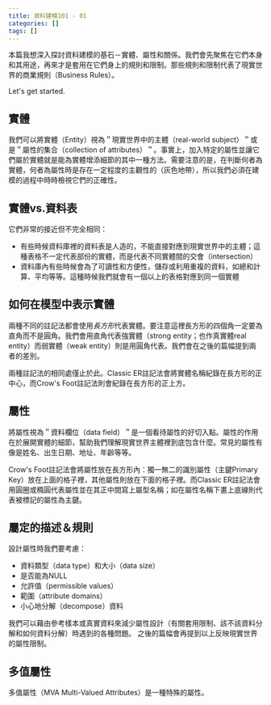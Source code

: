 ```yaml
---
title: 資料建模101 - 01
categories: []
tags: []
---
```


本篇我想深入探討資料建模的基石－實體、屬性和關係。我們會先聚焦在它們本身和其用途，再來才是套用在它們身上的規則和限制。那些規則和限制代表了現實世界的商業規則（Business Rules）。

Let's get started.

## 實體
我們可以將實體（Entity）視為＂現實世界中的主體（real-world subject）＂或是＂屬性的集合（collection of attributes）＂。事實上，加入特定的屬性並讓它們屬於實體就是能為實體增添細節的其中一種方法。需要注意的是，在判斷何者為實體，何者為屬性時是存在一定程度的主觀性的（灰色地帶），所以我們必須在建模的過程中時時檢視它們的正確性。

## 實體vs.資料表
它們非常的接近但不完全相同：
- 有些時候資料庫裡的資料表是人造的，不能直接對應到現實世界中的主體；這種表格不一定代表部份的實體，而是代表不同實體間的交會（intersection）
- 資料庫內有些時候會為了可讀性和方便性，儲存或利用重複的資料，如總和計算、平均等等。這種時候我們就會有一個以上的表格對應到同一個實體

## 如何在模型中表示實體
兩種不同的註記法都會使用*長方形*代表實體。要注意這裡長方形的四個角一定要為直角而不是圓角。我們會用直角代表強實體（strong entity；也作真實體real entity）而弱實體（weak entity）則是用圓角代表。我們會在之後的篇幅提到兩者的差別。

兩種註記法的相同處僅止於此。Classic ER註記法會將實體名稱紀錄在長方形的正中心，而Crow's Foot註記法則會紀錄在長方形的正上方。

## 屬性
將屬性視為＂資料欄位（data field）＂是一個看待屬性的好切入點。屬性的作用在於展開實體的細節，幫助我們理解現實世界主體裡到底包含什麼。常見的屬性有像是姓名、出生日期、地址、年齡等等。

Crow's Foot註記法會將屬性放在長方形內：獨一無二的識別屬性（主鍵Primary Key）放在上面的格子裡，其他屬性則放在下面的格子裡。而Classic ER註記法會用圓圈或橢圓代表屬性並在其正中間寫上屬型名稱；如在屬性名稱下畫上底線則代表被標記的屬性為主鍵。

## 屬定的描述＆規則
設計屬性時我們要考慮：
- 資料類型（data type）和大小（data size）
- 是否能為NULL
- 允許值（permissible values）
- 範圍（attribute domains）
- 小心地分解（decompose）資料

我們可以藉由參考樣本或真實資料來減少屬性設計（有關套用限制、該不該資料分解和如何資料分解）時遇到的各種問題。
之後的篇幅會再提到以上反映現實世界的屬性限制。

## 多值屬性
多值屬性（MVA Multi-Valued Attributes）是一種特殊的屬性。